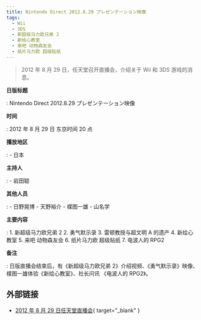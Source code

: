 ```yaml
---
title: Nintendo Direct 2012.8.29 プレゼンテーション映像
tags:
  - Wii
  - 3DS
  - 新超级马力欧兄弟 2
  - 新绘心教室
  - 来吧 动物森友会
  - 纸片马力欧 超级贴纸
---
```


> 2012 年 8 月 29 日，任天堂召开直播会，介绍关于 Wii 和 3DS 游戏的消息。

**日版标题**

:   Nintendo Direct 2012.8.29 プレゼンテーション映像

**时间**

:   2012 年 8 月 29 日 东京时间 20 点

**播放地区**

:   - 日本

**主持人**

:   - 岩田聪

**其他人员**

:   - 日野晃博
    - 天野裕介
    - 楳图一雄
    - 山名学

**主要内容**

:	1. 新超级马力欧兄弟 2
	2. 勇气默示录
	3. 雷顿教授与超文明 A 的遗产
	4. 新绘心教室
	5. 来吧 动物森友会
	6. 纸片马力欧 超级贴纸
	7. 电波人的 RPG2

**备注**

:   日版直播会结束后，有《新超级马力欧兄弟 2》介绍视频、《勇气默示录》映像、楳图一雄体验《新绘心教室》、社长问讯 《电波人的 RPG2》。

## 外部链接

- [2012 年 8 月 29 日任天堂直播会](https://www.bilibili.com/video/BV15J411R7ki/){ target="_blank" }

